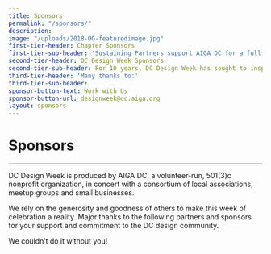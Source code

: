 ```yaml
---
title: Sponsors
permalink: "/sponsors/"
description: 
image: "/uploads/2018-OG-featuredimage.jpg"
first-tier-header: Chapter Sponsors
first-tier-sub-header: 'Sustaining Partners support AIGA DC for a full year, enabling the chapter to stay true to its mission: to advance design as a professional craft, strategic tool and vital cultural force. As a chapter sponsor, these companies contribute to the design profession and the greater good.'
second-tier-header: DC Design Week Sponsors
second-tier-sub-header: For 10 years, DC Design Week has sought to inspire, celebrate and promote design within the DMV. This year’s events, educational programs, and community engagement are made possible due to the generous support of the following sponsors.
third-tier-header: 'Many thanks to:'
third-tier-sub-header:
sponsor-button-text: Work with Us
sponsor-button-url: designweek@dc.aiga.org
layout: sponsors
---
```


# Sponsors

---

DC Design Week is produced by AIGA DC, a volunteer-run, 501(3)c nonprofit organization, in concert with a consortium of local associations, meetup groups and small businesses.

We rely on the generosity and goodness of others to make this week of celebration a reality. Major thanks to the following partners and sponsors for your support and commitment to the DC design community.

We couldn’t do it without you!